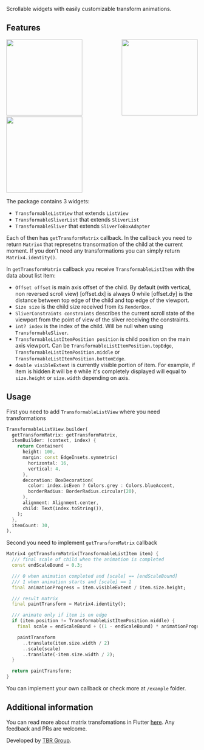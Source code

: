 <!-- 
This README describes the package. If you publish this package to pub.dev,
this README's contents appear on the landing page for your package.

For information about how to write a good package README, see the guide for
[writing package pages](https://dart.dev/guides/libraries/writing-package-pages). 

For general information about developing packages, see the Dart guide for
[creating packages](https://dart.dev/guides/libraries/create-library-packages)
and the Flutter guide for
[developing packages and plugins](https://flutter.dev/developing-packages). 
-->

Scrollable widgets with easily customizable transform animations.

## Features

<p float="center", align="justify ">
  <img src="https://user-images.githubusercontent.com/41484688/170032010-045cc3f1-4ead-407f-8312-c23e66aebb04.gif" width="200" />
  <img src="https://user-images.githubusercontent.com/41484688/170032206-bbef634c-43f0-4e17-8dd4-45f2d82ecc58.gif" width="200" />
  <img src="https://user-images.githubusercontent.com/41484688/170032220-ea27aa73-a754-4cb0-9676-d9acfdf4e5ca.gif" width="200" />
</p>


The package contains 3 widgets: 

- `TransformableListView` that extends `ListView`
- `TransformableSliverList` that extends `SliverList`
- `TransformableSliver` that extends `SliverToBoxAdapter`

Each of then has `getTransformMatrix` callback. In the callback you need to return `Matrix4` that represetns transormation of the child at the current moment. If you don't need any transformations you can simply return `Matrix4.identity()`.

In `getTransformMatrix` callback you receive `TransformableListItem` with the data about list item:

- `Offset offset` is main axis offset of the child. By default (with vertical, non reversed scroll view) [offset.dx] is always 0 while [offset.dy] is the distance between top edge of the child and top edge of the viewport.
- `Size size` is the child size received from its `RenderBox`.
- `SliverConstraints constraints` describes the current scroll state of the viewport from the point of view of the sliver receiving the constraints.
- `int? index` is the index of the child. Will be null when using `TransformableSliver`.
- `TransformableListItemPosition position` is child position on the main axis viewport. Can be `TransformableListItemPosition.topEdge`, `TransformableListItemPosition.middle` or `TransformableListItemPosition.bottomEdge`.
- `double visibleExtent` is currently visible portion of item. For example, if item is hidden it will be `0` while it's completely displayed will equal to `size.height` or `size.width` depending on axis.


## Usage

First you need to add `TransformableListView` where you need transformations

```dart
TransformableListView.builder(
  getTransformMatrix: getTransformMatrix,
  itemBuilder: (context, index) {
    return Container(
      height: 100,
      margin: const EdgeInsets.symmetric(
        horizontal: 16,
        vertical: 4,
      ),
      decoration: BoxDecoration(
        color: index.isEven ? Colors.grey : Colors.blueAccent,
        borderRadius: BorderRadius.circular(20),
      ),
      alignment: Alignment.center,
      child: Text(index.toString()),
    );
  },
  itemCount: 30,
),
```

Second you need to implement `getTransformMatrix` callback

```dart
Matrix4 getTransformMatrix(TransformableListItem item) {
  /// final scale of child when the animation is completed
  const endScaleBound = 0.3;

  /// 0 when animation completed and [scale] == [endScaleBound]
  /// 1 when animation starts and [scale] == 1
  final animationProgress = item.visibleExtent / item.size.height;

  /// result matrix
  final paintTransform = Matrix4.identity();

  /// animate only if item is on edge
  if (item.position != TransformableListItemPosition.middle) {
    final scale = endScaleBound + ((1 - endScaleBound) * animationProgress);

    paintTransform
      ..translate(item.size.width / 2)
      ..scale(scale)
      ..translate(-item.size.width / 2);
  }

  return paintTransform;
}
```

You can implement your own callback or check more at `/example` folder.

## Additional information

You can read more about matrix transfomations in Flutter [here](https://medium.com/flutter-community/advanced-flutter-matrix4-and-perspective-transformations-a79404a0d828). Any feedback and PRs are welcome.

Developed by [TBR Group](https://github.com/TBR-Group-software).

